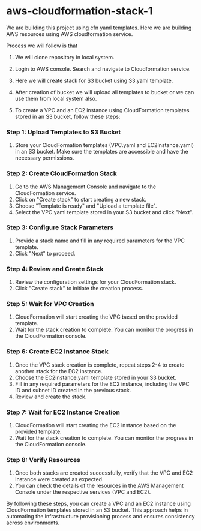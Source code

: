 # aws-cloudformation-stack-1
We are building this project using cfn yaml templates.
Here we are building AWS resources using AWS cloudformation service.

Process we will follow is that

1. We will clone repository in local system.
2. Login to AWS console. Search and navigate to Cloudformation service.
3. Here we will create stack for S3 bucket using S3.yaml template.
4. After creation of bucket we will upload all templates to bucket or we can use them from local system also.

5. To create a VPC and an EC2 instance using CloudFormation templates stored in an S3 bucket, follow these steps:

### Step 1: Upload Templates to S3 Bucket
1. Store your CloudFormation templates (VPC.yaml and EC2Instance.yaml) in an S3 bucket. Make sure the templates are accessible and have the necessary permissions.

### Step 2: Create CloudFormation Stack
1. Go to the AWS Management Console and navigate to the CloudFormation service.
2. Click on "Create stack" to start creating a new stack.
3. Choose "Template is ready" and "Upload a template file".
4. Select the VPC.yaml template stored in your S3 bucket and click "Next".

### Step 3: Configure Stack Parameters
1. Provide a stack name and fill in any required parameters for the VPC template.
2. Click "Next" to proceed.

### Step 4: Review and Create Stack
1. Review the configuration settings for your CloudFormation stack.
2. Click "Create stack" to initiate the creation process.

### Step 5: Wait for VPC Creation
1. CloudFormation will start creating the VPC based on the provided template.
2. Wait for the stack creation to complete. You can monitor the progress in the CloudFormation console.

### Step 6: Create EC2 Instance Stack
1. Once the VPC stack creation is complete, repeat steps 2-4 to create another stack for the EC2 instance.
2. Choose the EC2Instance.yaml template stored in your S3 bucket.
3. Fill in any required parameters for the EC2 instance, including the VPC ID and subnet ID created in the previous stack.
4. Review and create the stack.

### Step 7: Wait for EC2 Instance Creation
1. CloudFormation will start creating the EC2 instance based on the provided template.
2. Wait for the stack creation to complete. You can monitor the progress in the CloudFormation console.

### Step 8: Verify Resources
1. Once both stacks are created successfully, verify that the VPC and EC2 instance were created as expected.
2. You can check the details of the resources in the AWS Management Console under the respective services (VPC and EC2).

By following these steps, you can create a VPC and an EC2 instance using CloudFormation templates stored in an S3 bucket. This approach helps in automating the infrastructure provisioning process and ensures consistency across environments.

